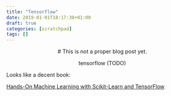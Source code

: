 ```yaml
---
title: "Tensorflow"
date: 2019-01-01T18:17:38+01:00
draft: true
categories: [scratchpad]
tags: []
---
```


<center>
# This is not a proper blog post yet.

tensorflow (TODO)
</center>

Looks like a decent book:

[Hands-On Machine Learning with Scikit-Learn and TensorFlow](http://shop.oreilly.com/product/0636920052289.do)
